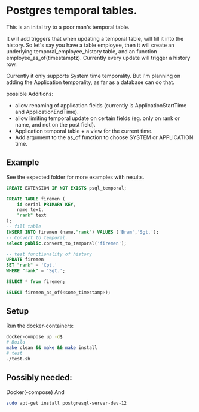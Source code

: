 # Postgres temporal tables.
This is an inital try to a poor man's temporal table. 

It will add triggers that when updating a temporal table, will fill it into the history.
So let's say you have a table employee, then it will create an underlying temporal_employee_history table, and an function employee_as_of(timestamptz). Currently every update will trigger a history row.

Currently it only supports System time temporality. But I'm planning on adding the Application temporality, as far as a database can do that.

possible Additions: 
- allow renaming of application fields (currently is ApplicationStartTime and ApplicationEndTime).
- allow limiting temporal update on certain fields (eg. only on rank or name, and not on the post field).
- Application temporal table + a view for the current time.
- Add argument to the as_of function to choose SYSTEM or APPLICATION time.

## Example

See the expected folder for more examples with results.

```SQL
CREATE EXTENSION IF NOT EXISTS psql_temporal;

CREATE TABLE firemen (
	id serial PRIMARY KEY,
	name text,
	"rank" text
);
-- fill table
INSERT INTO firemen (name,"rank") VALUES ('Bram','Sgt.');
-- Convert to temporal.
select public.convert_to_temporal('firemen');

-- test functionality of history
UPDATE firemen 
SET "rank" = 'Cpt.'
WHERE "rank" = 'Sgt.';

SELECT * from firemen;

SELECT firemen_as_of(<some_timestamp>);
```


## Setup
Run the docker-containers:
```bash
docker-compose up -d$
# Build
make clean && make && make install
# test
./test.sh
```

## Possibly needed:
Docker(-compose)
And
```bash
sudo apt-get install postgresql-server-dev-12
```

